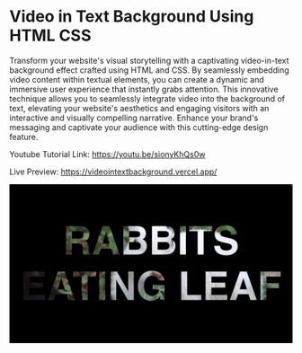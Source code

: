 # Video in Text Background Using HTML CSS

Transform your website's visual storytelling with a captivating video-in-text background effect crafted using HTML and CSS. By seamlessly embedding video content within textual elements, you can create a dynamic and immersive user experience that instantly grabs attention. This innovative technique allows you to seamlessly integrate video into the background of text, elevating your website's aesthetics and engaging visitors with an interactive and visually compelling narrative. Enhance your brand's messaging and captivate your audience with this cutting-edge design feature.

Youtube Tutorial Link: https://youtu.be/sionyKhQs0w

Live Preview: https://videointextbackground.vercel.app/

![Video in Text Background](VideoText.png)
